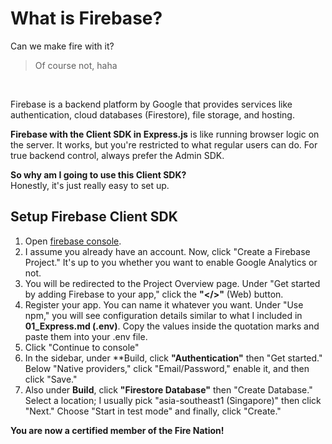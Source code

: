 # What is Firebase?
Can we make fire with it?<br>
> Of course not, haha
<br>

Firebase is a backend platform by Google that provides services like authentication, cloud databases (Firestore), file storage, and hosting.

**Firebase with the Client SDK in Express.js** is like running browser logic on the server. It works, but you're restricted to what regular users can do. For true backend control, always prefer the Admin SDK.

**So why am I going to use this Client SDK?**<br>
Honestly, it's just really easy to set up.

## Setup Firebase Client SDK
1. Open [firebase console](https://console.firebase.google.com/u/0/).
2. I assume you already have an account. Now, click "Create a Firebase Project." It's up to you whether you want to enable Google Analytics or not.
3. You will be redirected to the Project Overview page. Under "Get started by adding Firebase to your app," click the **"</>"** (Web) button.
4. Register your app. You can name it whatever you want. Under "Use npm," you will see configuration details similar to what I included in **01_Express.md (.env)**. Copy the values inside the quotation marks and paste them into your .env file.
5. Click "Continue to console"
6. In the sidebar, under **Build, click **"Authentication"** then "Get started." Below "Native providers," click "Email/Password," enable it, and then click "Save."
7. Also under **Build**, click **"Firestore Database"** then "Create Database." Select a location; I usually pick "asia-southeast1 (Singapore)" then click "Next." Choose "Start in test mode" and finally, click "Create."

**You are now a certified member of the Fire Nation!**
